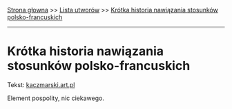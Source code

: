 [Strona głowna](../index.md) >> [Lista utworów](../list.md) >> [Krótka historia nawiązania stosunków polsko-francuskich](233.md)

---

# Krótka historia nawiązania stosunków polsko-francuskich

Tekst: [kaczmarski.art.pl](https://www.kaczmarski.art.pl/tworczosc/wiersze/krotka-historia-nawiazania-stosunkow-polsko-francuskich/)

Element pospolity, nic ciekawego.